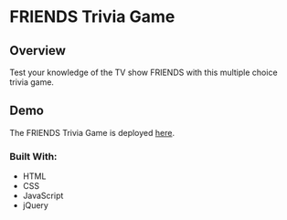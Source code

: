 # FRIENDS Trivia Game

## Overview
Test your knowledge of the TV show FRIENDS with this multiple choice trivia game.

## Demo
The FRIENDS Trivia Game is deployed [here](https://nbardoi.github.io/TriviaGame).

### Built With:
 - HTML
 - CSS
 - JavaScript
 - jQuery
